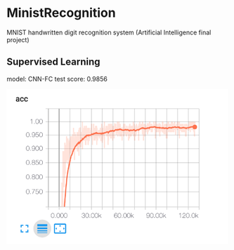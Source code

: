 # MinistRecognition
MNIST handwritten digit recognition system (Artificial Intelligence final project)

## Supervised Learning
model: CNN-FC test score: 0.9856

![](./images/cnn_fc_train.png)